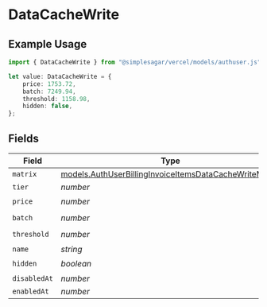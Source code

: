 # DataCacheWrite

## Example Usage

```typescript
import { DataCacheWrite } from "@simplesagar/vercel/models/authuser.js";

let value: DataCacheWrite = {
    price: 1753.72,
    batch: 7249.94,
    threshold: 1158.98,
    hidden: false,
};
```

## Fields

| Field                                                                                                                  | Type                                                                                                                   | Required                                                                                                               | Description                                                                                                            |
| ---------------------------------------------------------------------------------------------------------------------- | ---------------------------------------------------------------------------------------------------------------------- | ---------------------------------------------------------------------------------------------------------------------- | ---------------------------------------------------------------------------------------------------------------------- |
| `matrix`                                                                                                               | [models.AuthUserBillingInvoiceItemsDataCacheWriteMatrix](../models/authuserbillinginvoiceitemsdatacachewritematrix.md) | :heavy_minus_sign:                                                                                                     | N/A                                                                                                                    |
| `tier`                                                                                                                 | *number*                                                                                                               | :heavy_minus_sign:                                                                                                     | N/A                                                                                                                    |
| `price`                                                                                                                | *number*                                                                                                               | :heavy_check_mark:                                                                                                     | N/A                                                                                                                    |
| `batch`                                                                                                                | *number*                                                                                                               | :heavy_check_mark:                                                                                                     | N/A                                                                                                                    |
| `threshold`                                                                                                            | *number*                                                                                                               | :heavy_check_mark:                                                                                                     | N/A                                                                                                                    |
| `name`                                                                                                                 | *string*                                                                                                               | :heavy_minus_sign:                                                                                                     | N/A                                                                                                                    |
| `hidden`                                                                                                               | *boolean*                                                                                                              | :heavy_check_mark:                                                                                                     | N/A                                                                                                                    |
| `disabledAt`                                                                                                           | *number*                                                                                                               | :heavy_minus_sign:                                                                                                     | N/A                                                                                                                    |
| `enabledAt`                                                                                                            | *number*                                                                                                               | :heavy_minus_sign:                                                                                                     | N/A                                                                                                                    |